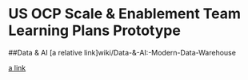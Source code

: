 # US OCP Scale & Enablement Team Learning Plans Prototype

##Data & AI
[a relative link]wiki/Data-&-AI:-Modern-Data-Warehouse

[a link](https://github.com/bhitney/Learning-Plans/wiki/Data-&-AI:-Modern-Data-Warehouse)
